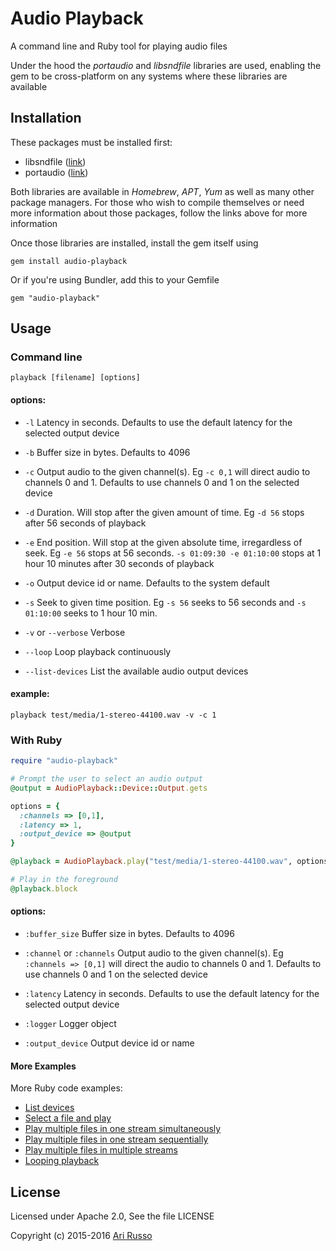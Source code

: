 # Audio Playback

A command line and Ruby tool for playing audio files

Under the hood the *portaudio* and *libsndfile* libraries are used, enabling the gem to be cross-platform on any systems where these libraries are available

## Installation

These packages must be installed first:

* libsndfile ([link](https://github.com/erikd/libsndfile))
* portaudio ([link](http://portaudio.com/docs/v19-doxydocs/pages.html))

Both libraries are available in *Homebrew*, *APT*, *Yum* as well as many other package managers. For those who wish to compile themselves or need more information about those packages, follow the links above for more information

Once those libraries are installed, install the gem itself using

    gem install audio-playback

Or if you're using Bundler, add this to your Gemfile

    gem "audio-playback"

## Usage

### Command line

`playback [filename] [options]`

#### options:

* `-l` Latency in seconds.  Defaults to use the default latency for the selected output device

* `-b` Buffer size in bytes.  Defaults to 4096

* `-c` Output audio to the given channel(s).  Eg `-c 0,1` will direct audio to channels 0 and 1.  Defaults to use channels 0 and 1 on the selected device

* `-d` Duration. Will stop after the given amount of time.  Eg `-d 56` stops after 56 seconds of playback

* `-e` End position. Will stop at the given absolute time, irregardless of seek. Eg `-e 56` stops at 56 seconds. `-s 01:09:30 -e 01:10:00` stops at 1 hour 10 minutes after 30 seconds of playback

* `-o` Output device id or name.  Defaults to the system default

* `-s` Seek  to given time position. Eg `-s 56` seeks to 56 seconds and `-s 01:10:00` seeks to 1 hour 10 min.

* `-v` or `--verbose` Verbose

* `--loop` Loop playback continuously

* `--list-devices` List the available audio output devices


#### example:

`playback test/media/1-stereo-44100.wav -v -c 1`

### With Ruby

```ruby
require "audio-playback"

# Prompt the user to select an audio output
@output = AudioPlayback::Device::Output.gets

options = {
  :channels => [0,1],
  :latency => 1,
  :output_device => @output
}

@playback = AudioPlayback.play("test/media/1-stereo-44100.wav", options)

# Play in the foreground
@playback.block

```

#### options:

* `:buffer_size` Buffer size in bytes.  Defaults to 4096

* `:channel` or `:channels` Output audio to the given channel(s).  Eg `:channels => [0,1]` will direct the audio to channels 0 and 1. Defaults to use channels 0 and 1 on the selected device

* `:latency` Latency in seconds.  Defaults to use the default latency for the selected output device

* `:logger` Logger object

* `:output_device` Output device id or name

#### More Examples

More Ruby code examples:

* [List devices](https://github.com/arirusso/audio-playback/blob/master/examples/list_devices.rb)
* [Select a file and play](https://github.com/arirusso/audio-playback/blob/master/examples/select_and_play.rb)
* [Play multiple files in one stream simultaneously](https://github.com/arirusso/audio-playback/blob/master/examples/play_multiple_simultaneous.rb)
* [Play multiple files in one stream sequentially](https://github.com/arirusso/audio-playback/blob/master/examples/play_multiple_sequential.rb)
* [Play multiple files in multiple streams](https://github.com/arirusso/audio-playback/blob/master/examples/play_multiple_streams.rb)
* [Looping playback](https://github.com/arirusso/audio-playback/blob/master/examples/loop.rb)

## License

Licensed under Apache 2.0, See the file LICENSE

Copyright (c) 2015-2016 [Ari Russo](http://arirusso.com)

